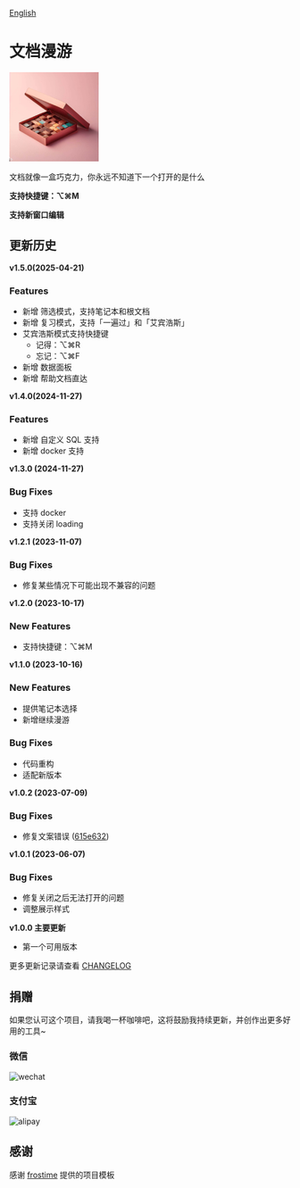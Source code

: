 [English](README.md)

# 文档漫游

![](./icon.png)

文档就像一盒巧克力，你永远不知道下一个打开的是什么

**支持快捷键：⌥⌘M**

**支持新窗口编辑**

## 更新历史

**v1.5.0(2025-04-21)**
### Features
* 新增 筛选模式，支持笔记本和根文档
* 新增 复习模式，支持「一遍过」和「艾宾浩斯」
* 艾宾浩斯模式支持快捷键
  * 记得：⌥⌘R
  * 忘记：⌥⌘F
* 新增 数据面板
* 新增 帮助文档直达

**v1.4.0(2024-11-27)**
### Features
* 新增 自定义 SQL 支持
* 新增 docker 支持

**v1.3.0 (2024-11-27)**

### Bug Fixes

* 支持 docker
* 支持关闭 loading

**v1.2.1 (2023-11-07)**

### Bug Fixes

* 修复某些情况下可能出现不兼容的问题

**v1.2.0 (2023-10-17)**

### New Features

* 支持快捷键：⌥⌘M

**v1.1.0 (2023-10-16)**

### New Features

* 提供笔记本选择
* 新增继续漫游

### Bug Fixes

* 代码重构
* 适配新版本

**v1.0.2 (2023-07-09)**
### Bug Fixes
- 修复文案错误 ([615e632](https://github.com/terwer/siyuan-plugin-random-doc/commit/615e63281f167e3c861b8e8f5196d1ddd591d739))

**v1.0.1 (2023-06-07)**
### Bug Fixes
- 修复关闭之后无法打开的问题
- 调整展示样式

**v1.0.0 主要更新**

- 第一个可用版本

更多更新记录请查看 [CHANGELOG](https://github.com/terwer/siyuan-plugin-random-doc/blob/main/CHANGELOG.md)

## 捐赠

如果您认可这个项目，请我喝一杯咖啡吧，这将鼓励我持续更新，并创作出更多好用的工具~

### 微信

<div>
<img src="https://static-rs-terwer.oss-cn-beijing.aliyuncs.com/donate/wechat.jpg" alt="wechat" style="width:280px;height:375px;" />
</div>

### 支付宝

<div>
<img src="https://static-rs-terwer.oss-cn-beijing.aliyuncs.com/donate/alipay.jpg" alt="alipay" style="width:280px;height:375px;" />
</div>

## 感谢

感谢 [frostime](https://github.com/siyuan-note/plugin-sample-vite-svelte) 提供的项目模板